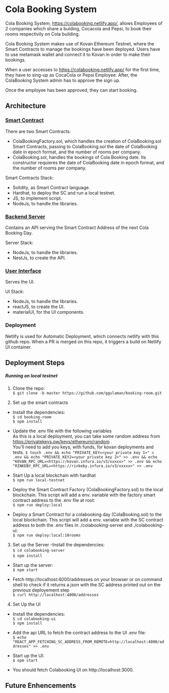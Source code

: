 # Cola Booking System

Cola Booking System, https://colabooking.netlify.app/, allows Employees of 2 companies which share a bulding, Cocacola and Pepsi, to book their rooms respectivily on Cola building.

Cola Booking System makes use of Kovan Ethereum Testnet, where the Smart Contracts to manage the bookings have been deployed. Users have to use metamask wallet and connect it to Kovan in order to make their bookings.

When a user accesses to https://colabooking.netlify.app/ for the first time, they have to sing-up as CocaCola or Pepsi Employee. After, the ColaBooking System admin has to approve the sign up.

Once the employee has been approved, they can start booking.


## Architecture
### [Smart Contract](https://github.com/ggulaman/booking-room/tree/master/contracts)
There are two Smart Contracts:
- ColaBookingFactory.sol, which handles the creation of ColaBooking.sol Smart Contracts, passing to ColaBooking.sol the date of ColaBooking date in epoch format, and the number of rooms per company.
- ColaBooking.sol, handles the bookings of Cola Booking date. Its constructor requieres the date of ColaBooking date in epoch format, and the number of rooms per company.

Smart Contracts Stack:
- Solidity, as Smart Contract language.
- Hardhat, to deploy the SC and run a local testnet.
- JS, to implement script.
- NodeJs, to handle the libraries.

### [Backend Server](https://github.com/ggulaman/booking-room/tree/master/colabooking-server)
Contains an API serving the Smart Contract Address of the next Cola Booking Day.

Server Stack:
- NodeJs, to handle the libraries.
- NestJs, to create the API.

### [User Interface](https://github.com/ggulaman/booking-room/tree/master/colabooking-ui)
Serves the UI.

UI Stack:
- NodeJs, to handle the libraries.
- reactJS, to create the UI.
- materialUI, for the UI components.

### Deployment
Netlify is used for Automatic Deployment, which connects netlify with this github repo.
When a PR is merged on this repo, it triggers a build on Netlify UI container.

## Deployment Steps
##### Running on local testnet
1. Clone the repo:\
`$ git clone -b master https://github.com/ggulaman/booking-room.git`

2. Set up the smart contracts
- Install the dependencies:\
`$ cd booking-room`\
`$ npm install`

- Update the .env file with the following variables\
As this is a local deployment, you can take some random address from https://privatekeys.pw/keys/ethereum/random .\
You'll need to add you keys, with funds, for kovan deployments and tests.
`$ touch .env && echo "PRIVATE_KEY=<your private key 1>" > .env &&
echo "PRIVATE_KEY2=<your private key 2>" >> .env &&
echo "KOVAN_RPC_URL=<https://kovan.infura.io/v3/xxxxx>" >> .env &&
 echo "RINKEBY_RPC_URL=<https://rinkeby.infura.io/v3/xxxxx>" >> .env`

- Start Up a local blockchain with hardhat\
`$ npm run local-testnet`

- Deploy the Smart Contract Factory (ColaBookingFactory.sol) to the local blockchain.
This script will add a env. variable with the factory smart contract address to the .env file at root:\
`$ npm run deploy:local`

- Deploy a Smart Contract for a colabooking day (ColaBooking.sol) to the local blockchain.
This script will add a env. variable with the SC contract address to both the .env files in ./colabooking-server and ./colabooking-ui:\
`$ npm run deploy:local:10rooms`

3. Set up the Server
-Install the dependencies:\
`$ cd colabooking-server`\
`$ npm install`

- Start up the server:\
`$ npm start`

- Fetch http://localhost:4000/addresses on your browser or on command shell to check if it returns a json with the SC address printed out on the previous deployement step\
`$ curl http://localhost:4000/addresses`

4. Set Up the UI
- Install the dependencies:\
`$ cd colabooking-ui`\
`$ npm install`

- Add the api URL to fetch the contract address to the UI .env file:\
`$ echo "REACT_APP_FETCHING_SC_ADDRESS_FROM_REMOTE=http://localhost:4000/addresses" >> .env`

- Start up the UI:\
`$ npm start`

- You should fetch Colabooking UI on http://localhost:3000.

## Future Enhencements
